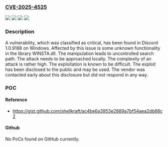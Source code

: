 ### [CVE-2025-4525](https://cve.mitre.org/cgi-bin/cvename.cgi?name=CVE-2025-4525)
![](https://img.shields.io/static/v1?label=Product&message=Discord&color=blue)
![](https://img.shields.io/static/v1?label=Version&message=%3D%201.0.9188%20&color=brighgreen)
![](https://img.shields.io/static/v1?label=Vulnerability&message=Uncontrolled%20Search%20Path&color=brighgreen)
![](https://img.shields.io/static/v1?label=Vulnerability&message=Untrusted%20Search%20Path&color=brighgreen)

### Description

A vulnerability, which was classified as critical, has been found in Discord 1.0.9188 on Windows. Affected by this issue is some unknown functionality in the library WINSTA.dll. The manipulation leads to uncontrolled search path. The attack needs to be approached locally. The complexity of an attack is rather high. The exploitation is known to be difficult. The exploit has been disclosed to the public and may be used. The vendor was contacted early about this disclosure but did not respond in any way.

### POC

#### Reference
- https://gist.github.com/shellkraft/ac4be6a3953e2889a7bf54aea2db88c2

#### Github
No PoCs found on GitHub currently.

